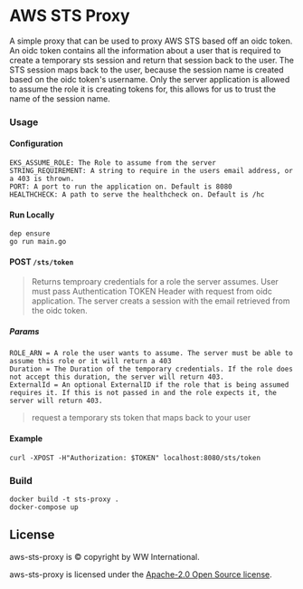 # AWS STS Proxy

A simple proxy that can be used to proxy AWS STS based off an oidc token. An oidc token contains all the information about a user that is required to create a temporary sts session and return that session back to the user. The STS session maps back to the user, because the session name is created based on the oidc token's username. Only the server application is allowed to assume the role it is creating tokens for, this allows for us to trust the name of the session name.


### Usage

#### Configuration

```
EKS_ASSUME_ROLE: The Role to assume from the server
STRING_REQUIREMENT: A string to require in the users email address, or a 403 is thrown.
PORT: A port to run the application on. Default is 8080
HEALTHCHECK: A path to serve the healthcheck on. Default is /hc
```

#### Run Locally

```
dep ensure
go run main.go
```

#### POST `/sts/token`

> Returns temproary credentials for a role the server assumes. User must pass Authentication TOKEN Header with request from oidc application. The server creats a session with the email retrieved from the oidc token.

##### Params

```
ROLE_ARN = A role the user wants to assume. The server must be able to assume this role or it will return a 403
Duration = The Duration of the temporary credentials. If the role does not accept this duration, the server will return 403.
ExternalId = An optional ExternalID if the role that is being assumed requires it. If this is not passed in and the role expects it, the server will return 403.
```


> request a temporary sts token that maps back to your user

#### Example

```
curl -XPOST -H"Authorization: $TOKEN" localhost:8080/sts/token
```

### Build

```
docker build -t sts-proxy .
docker-compose up
```
## License
aws-sts-proxy is © copyright by WW International.

aws-sts-proxy is licensed under the [Apache-2.0 Open Source license](http://choosealicense.com/licenses/apache-2.0/).

